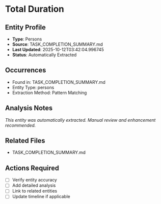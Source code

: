 # Total Duration

## Entity Profile
- **Type**: Persons
- **Source**: TASK_COMPLETION_SUMMARY.md
- **Last Updated**: 2025-10-12T03:42:04.996745
- **Status**: Automatically Extracted

## Occurrences
- Found in: TASK_COMPLETION_SUMMARY.md
- Entity Type: persons
- Extraction Method: Pattern Matching

## Analysis Notes
*This entity was automatically extracted. Manual review and enhancement recommended.*

## Related Files
- TASK_COMPLETION_SUMMARY.md

## Actions Required
- [ ] Verify entity accuracy
- [ ] Add detailed analysis
- [ ] Link to related entities
- [ ] Update timeline if applicable
